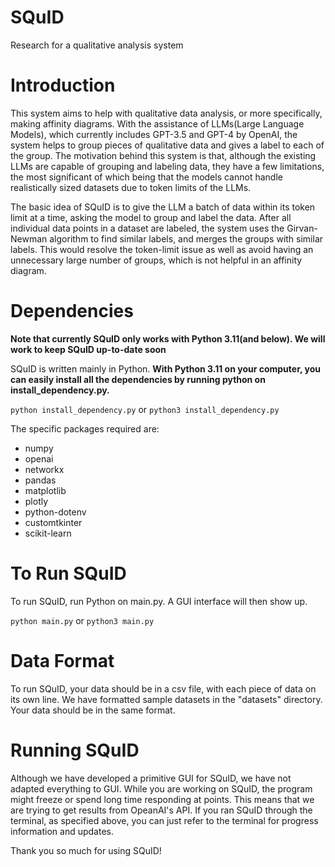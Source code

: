 # SQuID
Research for a qualitative analysis system

# Introduction
This system aims to help with qualitative data analysis, or more specifically, making affinity diagrams. With the assistance of LLMs(Large Language Models), which currently includes GPT-3.5 and GPT-4 by OpenAI, the system helps to group pieces of qualitative data and gives a label to each of the group. The motivation behind this system is that, although the existing LLMs are capable of grouping and labeling data, they have a few limitations, the most significant of which being that the models cannot handle realistically sized datasets due to token limits of the LLMs. 

The basic idea of SQuID is to give the LLM a batch of data within its token limit at a time, asking the model to group and label the data. After all individual data points in a dataset are labeled, the system uses the Girvan-Newman algorithm to find similar labels, and merges the groups with similar labels. This would resolve the token-limit issue as well as avoid having an unnecessary large number of groups, which is not helpful in an affinity diagram.

# Dependencies
**Note that currently SQuID only works with Python 3.11(and below). We will work to keep SQuID up-to-date soon**

SQuID is written mainly in Python. **With Python 3.11 on your computer, you can easily install all the dependencies by running python on install_dependency.py.** 

`python install_dependency.py`
or
`python3 install_dependency.py`

The specific packages required are:

- numpy
- openai
- networkx
- pandas
- matplotlib
- plotly
- python-dotenv
- customtkinter
- scikit-learn

# To Run SQuID
To run SQuID, run Python on main.py. A GUI interface will then show up.

`python main.py`
or
`python3 main.py`

# Data Format
To run SQuID, your data should be in a csv file, with each piece of data on its own line.
We have formatted sample datasets in the "datasets" directory. Your data should be in the same format.

# Running SQuID
Although we have developed a primitive GUI for SQuID, we have not adapted everything to GUI. While you are working on SQuID, the program might freeze or spend long time responding at points. This means that we are trying to get results from OpeanAI's API. If you ran SQuID through the terminal, as specified above, you can just refer to the terminal for progress information and updates.

Thank you so much for using SQuID!



